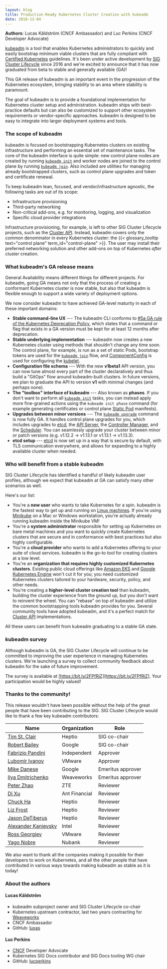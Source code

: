 ```yaml
---
layout: blog
title: Production-Ready Kubernetes Cluster Creation with kubeadm
date: 2018-12-04
---
```


**Authors**: Lucas Käldström (CNCF Ambassador) and Luc Perkins (CNCF Developer Advocate)

[kubeadm](/docs/setup/independent/create-cluster-kubeadm/) is a tool that enables Kubernetes administrators to quickly and easily bootstrap minimum viable clusters that are fully compliant with [Certified Kubernetes](https://github.com/cncf/k8s-conformance/blob/master/terms-conditions/Certified_Kubernetes_Terms.md) guidelines. It's been under active development by [SIG Cluster Lifecycle](https://github.com/kubernetes/community/tree/master/sig-cluster-lifecycle) since 2016 and we're excited to announce that it has now graduated from beta to stable and generally available (GA)!

This GA release of kubeadm is an important event in the progression of the Kubernetes ecosystem, bringing stability to an area where stability is paramount.

The goal of kubeadm is to provide a foundational implementation for Kubernetes cluster setup and administration. kubeadm ships with best-practice defaults but can also be customized to support other ecosystem requirements or vendor-specific approaches. kubeadm is designed to be easy to integrate into larger deployment systems and tools.

### The scope of kubeadm

kubeadm is focused on bootstrapping Kubernetes clusters on existing infrastructure and performing an essential set of maintenance tasks. The core of the kubeadm interface is quite simple: new control plane nodes are created by running [`kubeadm init`](/docs/reference/setup-tools/kubeadm/kubeadm-init/) and worker nodes are joined to the control plane by running [`kubeadm join`](/docs/reference/setup-tools/kubeadm/kubeadm-join/). Also included are utilities for managing already bootstrapped clusters, such as control plane upgrades and token and certificate renewal.

To keep kubeadm lean, focused, and vendor/infrastructure agnostic, the following tasks are out of its scope:

- Infrastructure provisioning
- Third-party networking
- Non-critical add-ons, e.g. for monitoring, logging, and visualization
- Specific cloud provider integrations

Infrastructure provisioning, for example, is left to other SIG Cluster Lifecycle projects, such as the [Cluster API](https://github.com/kubernetes-sigs/cluster-api). Instead, kubeadm covers only the common denominator in every Kubernetes cluster: the {{< glossary_tooltip text="control plane" term_id="control-plane" >}}. The user may install their preferred networking solution and other add-ons on top of Kubernetes *after* cluster creation.

### What kubeadm's GA release means

General Availability means different things for different projects. For kubeadm, going GA means not only that the process of creating a conformant Kubernetes cluster is now stable, but also that kubeadm is flexible enough to support a wide variety of deployment options.

We now consider kubeadm to have achieved GA-level maturity in each of these important domains:

 * **Stable command-line UX** --- The kubeadm CLI conforms to [#5a GA rule of the Kubernetes Deprecation Policy](/docs/reference/using-api/deprecation-policy/#deprecating-a-flag-or-cli), which states that a command or flag that exists in a GA version must be kept for at least 12 months after deprecation.
 * **Stable underlying implementation** --- kubeadm now creates a new Kubernetes cluster using methods that shouldn't change any time soon. The control plane, for example, is run as a set of static Pods, bootstrap tokens are used for the [`kubeadm join`](/docs/reference/setup-tools/kubeadm/kubeadm-join/) flow, and [ComponentConfig](https://github.com/kubernetes/enhancements/blob/master/keps/sig-cluster-lifecycle/wgs/0014-20180707-componentconfig-api-types-to-staging.md) is used for configuring the [kubelet](/docs/reference/command-line-tools-reference/kubelet/).
 * **Configuration file schema** --- With the new **v1beta1** API version, you can now tune almost every part of the cluster declaratively and thus build a "GitOps" flow around kubeadm-built clusters. In future versions, we plan to graduate the API to version **v1** with minimal changes (and perhaps none).
 * **The "toolbox" interface of kubeadm** --- Also known as **phases**. If you don't want to perform all [`kubeadm init`](/docs/reference/setup-tools/kubeadm/kubeadm-init/) tasks, you can instead apply more fine-grained actions using the `kubeadm init phase` command (for example generating certificates or control plane [Static Pod](/docs/tasks/administer-cluster/static-pod/) manifests).
 * **Upgrades between minor versions** --- The [`kubeadm upgrade`](/docs/reference/setup-tools/kubeadm/kubeadm-upgrade/) command is now fully GA. It handles control plane upgrades for you, which includes upgrades to [etcd](https://etcd.io), the [API Server](/docs/reference/using-api/api-overview/), the [Controller Manager](/docs/reference/command-line-tools-reference/kube-controller-manager/), and the [Scheduler](/docs/reference/command-line-tools-reference/kube-scheduler/). You can seamlessly upgrade your cluster between minor or patch versions (e.g. v1.12.2 -> v1.13.1 or v1.13.1 -> v1.13.3).
 * **etcd setup** --- [etcd](https://etcd.io) is now set up in a way that is secure by default, with TLS communication everywhere, and allows for expanding to a highly available cluster when needed.

### Who will benefit from a stable kubeadm

SIG Cluster Lifecycle has identified a handful of likely kubeadm user profiles, although we expect that kubeadm at GA can satisfy many other scenarios as well.

Here's our list:

- You're a **new user** who wants to take Kubernetes for a spin. kubeadm is the fastest way to get up and running on [Linux machines](/docs/setup/independent/create-cluster-kubeadm/). If you're using [Minikube](https://github.com/kubernetes/minikube) on a Mac or Windows workstation, you're actually already running kubeadm inside the Minikube VM!
- You're a **system administrator** responsible for setting up Kubernetes on bare metal machines and you want to quickly create Kubernetes clusters that are secure and in conformance with best practices but also highly configurable.
- You're a **cloud provider** who wants to add a Kubernetes offering to your suite of cloud services. kubeadm is the go-to tool for creating clusters at a low level.
- You're an **organization that requires highly customized Kubernetes clusters**. Existing public cloud offerings like [Amazon EKS](https://aws.amazon.com/eks/) and [Google Kubernetes Engine](https://cloud.google.com/kubernetes-engine/) won't cut it for you; you need customized Kubernetes clusters tailored to your hardware, security, policy, and other needs.
- You're creating a **higher-level cluster creation tool** than kubeadm, building the cluster experience from the ground up, but you don't want to reinvent the wheel. You can "rebase" on top of kubeadm and utilize the common bootstrapping tools kubeadm provides for you. Several community tools have adopted kubeadm, and it's a perfect match for [Cluster API](https://github.com/kubernetes-sigs/cluster-api) implementations.

All these users can benefit from kubeadm graduating to a stable GA state.

### kubeadm survey

Although kubeadm is GA, the SIG Cluster Lifecycle will continue to be committed to improving the user experience in managing Kubernetes clusters. We're launching a survey to collect community feedback about kubeadm for the sake of future improvement.

The survey is available at [https://bit.ly/2FPfRiZ](https://bit.ly/2FPfRiZ). Your participation would be highly valued!

### Thanks to the community!

This release wouldn't have been possible without the help of the great people that have been contributing to the SIG. SIG Cluster Lifecycle would like to thank a few key kubeadm contributors:

| **Name** | **Organization** | **Role** |
| --- | --- | --- |
| [Tim St. Clair](https://github.com/timothysc) | Heptio | SIG co-chair |
| [Robert Bailey](https://github.com/roberthbailey) | Google | SIG co-chair |
| [Fabrizio Pandini](https://github.com/fabriziopandini) | Independent | Approver |
| [Lubomir Ivanov](https://github.com/neolit123) | VMware | Approver |
| [Mike Danese](https://github.com/mikedanese) | Google | Emeritus approver |
| [Ilya Dmitrichenko](https://github.com/errordeveloper) | Weaveworks | Emeritus  approver |
| [Peter Zhao](https://github.com/xiangpengzhao) | ZTE | Reviewer |
| [Di Xu](https://github.com/dixudx) | Ant Financial | Reviewer |
| [Chuck Ha](https://github.com/chuckha) | Heptio | Reviewer |
| [Liz Frost](https://github.com/liztio) | Heptio | Reviewer |
| [Jason DeTiberus](https://github.com/detiber) | Heptio | Reviewer |
| [Alexander Kanievsky](https://github.com/kad) | Intel | Reviewer |
| [Ross Georgiev](https://github.com/rosti) | VMware | Reviewer |
| [Yago Nobre](https://github.com/yagonobre) | Nubank | Reviewer |

We also want to thank all the companies making it possible for their developers to work on Kubernetes, and all the other people that have contributed in various ways towards making kubeadm as stable as it is today!

### About the authors

#### Lucas Käldström

* kubeadm subproject owner and SIG Cluster Lifecycle co-chair
* Kubernetes upstream contractor, last two years contracting for [Weaveworks](https://weave.works)
* CNCF Ambassador
* GitHub: [luxas](https://github.com/luxas)

#### Luc Perkins

* [CNCF](https://cncf.io) Developer Advocate
* Kubernetes SIG Docs contributor and SIG Docs tooling WG chair
* GitHub: [lucperkins](https://github.com/lucperkins)
